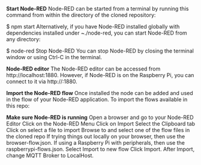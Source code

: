 **Start Node-RED**
Node-RED can be started from a terminal by running this command from within the directory of the cloned repository:

$ npm start
Alternatively, if you have Node-RED installed globally with dependencies installed under ~./node-red, you can start Node-RED from any directory:

$ node-red
Stop Node-RED
You can stop Node-RED by closing the terminal window or using Ctrl-C in the terminal.

**Node-RED editor**
The Node-RED editor can be accessed from http://localhost:1880.
However, if Node-RED is on the Raspberry Pi, you can connect to it via http://<Raspberry Pi IP>:1880.
 
**Import the Node-RED flow**
Once installed the node can be added and used in the flow of your Node-RED application. To import the flows available in this repo:

**Make sure Node-RED is running**
Open a browser and go to your Node-RED Editor
Click on the Node-RED Menu
Click on Import
Select the Clipboard tab
Click on select a file to import
Browse to and select one of the flow files in the cloned repo
If trying things out locally on your browser, then use the browser-flow.json.
If using a Raspberry Pi with peripherals, then use the raspberrypi-flows.json.
Select Import to new flow
Click Import. After Import, change MQTT Broker to LocalHost. 
